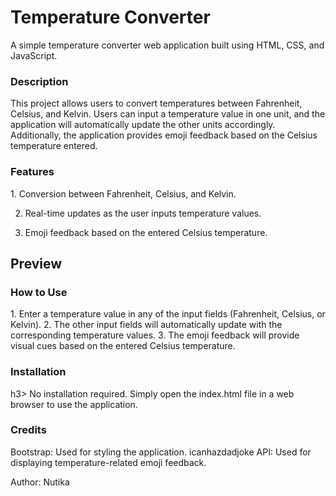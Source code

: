 <h1>Temperature Converter</h1>
A simple temperature converter web application built using HTML, CSS, and JavaScript.

<h3>Description</h3>
This project allows users to convert temperatures between Fahrenheit, Celsius, and Kelvin. Users can input a temperature value in one unit, and the application will automatically update the other units accordingly. Additionally, the application provides emoji feedback based on the Celsius temperature entered.

<h3>Features</h3>
1. Conversion between Fahrenheit, Celsius, and Kelvin.

2. Real-time updates as the user inputs temperature values.

3. Emoji feedback based on the entered Celsius temperature.
   
<h2>Preview</h2>
<h3>How to Use</h3>
1. Enter a temperature value in any of the input fields (Fahrenheit, Celsius, or Kelvin).
2. The other input fields will automatically update with the corresponding temperature values.
3. The emoji feedback will provide visual cues based on the entered Celsius temperature.

<h3>Installation</h3>h3>
No installation required. Simply open the index.html file in a web browser to use the application.

<h3>Credits</h3>
Bootstrap: Used for styling the application.
icanhazdadjoke API: Used for displaying temperature-related emoji feedback.

Author: Nutika
